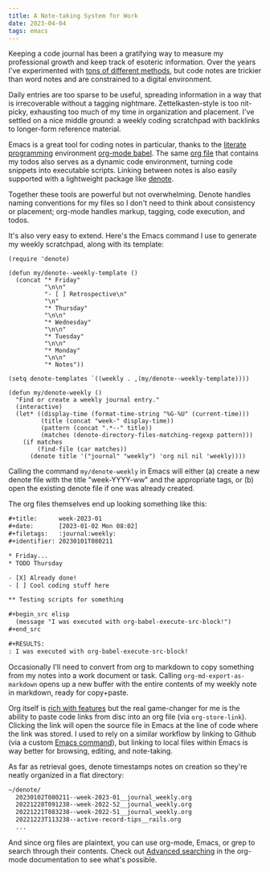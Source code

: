 ```yaml
---
title: A Note-taking System for Work
date: 2023-04-04
tags: emacs
---
```


Keeping a code journal has been a gratifying way to measure my professional
growth and keep track of esoteric information. Over the years I've experimented
with [tons of different methods](/words/2023-03-21-burn-after-writing), but code
notes are trickier than word notes and are constrained to a digital environment.

Daily entries are too sparse to be useful, spreading information in a way that
is irrecoverable without a tagging nightmare. Zettelkasten-style is too
nit-picky, exhausting too much of my time in organization and placement. I've
settled on a nice middle ground: a weekly coding scratchpad with backlinks to
longer-form reference material.

Emacs is a great tool for coding notes in particular, thanks to the
[literate programming](https://en.wikipedia.org/wiki/Literate_programming)
environment
[org-mode babel](https://orgmode.org/worg/org-contrib/babel/intro.html). The
same [org file](https://orgmode.org/) that contains my todos also serves as a
dynamic code environment, turning code snippets into executable scripts. Linking
between notes is also easily supported with a lightweight package like
[denote](https://protesilaos.com/emacs/denote).

Together these tools are powerful but not overwhelming. Denote handles naming
conventions for my files so I don't need to think about consistency or
placement; org-mode handles markup, tagging, code execution, and todos.

It's also very easy to extend. Here's the Emacs command I use to generate my
weekly scratchpad, along with its template:

```elisp
(require 'denote)

(defun my/denote--weekly-template ()
  (concat "* Friday"
          "\n\n"
          "- [ ] Retrospective\n"
          "\n"
          "* Thursday"
          "\n\n"
          "* Wednesday"
          "\n\n"
          "* Tuesday"
          "\n\n"
          "* Monday"
          "\n\n"
          "* Notes"))

(setq denote-templates `((weekly . ,(my/denote--weekly-template))))

(defun my/denote-weekly ()
  "Find or create a weekly journal entry."
  (interactive)
  (let* ((display-time (format-time-string "%G-%U" (current-time)))
         (title (concat "week-" display-time))
         (pattern (concat ".*--" title))
         (matches (denote-directory-files-matching-regexp pattern)))
    (if matches
        (find-file (car matches))
      (denote title '("journal" "weekly") 'org nil nil 'weekly))))
```

Calling the command `my/denote-weekly` in Emacs will either (a) create a new
denote file with the title "week-YYYY-ww" and the appropriate tags, or (b) open
the existing denote file if one was already created.

The org files themselves end up looking something like this:

```txt
#+title:      week-2023-01
#+date:       [2023-01-02 Mon 08:02]
#+filetags:   :journal:weekly:
#+identifier: 20230101T080211

* Friday...
* TODO Thursday

- [X] Already done!
- [ ] Cool coding stuff here

** Testing scripts for something

#+begin_src elisp
  (message "I was executed with org-babel-execute-src-block!")
#+end_src

#+RESULTS:
: I was executed with org-babel-execute-src-block!
```

Occasionally I'll need to convert from org to markdown to copy something from my
notes into a work document or task. Calling `org-md-export-as-markdown` opens up
a new buffer with the entire contents of my weekly note in markdown, ready for
copy+paste.

Org itself is [rich with features](https://orgmode.org/features.html) but the
real game-changer for me is the ability to paste code links from disc into an
org file (via `org-store-link`). Clicking the link will open the source file in
Emacs at the line of code where the link was stored. I used to rely on a similar
workflow by linking to Github (via a custom
[Emacs command](https://github.com/mgmarlow/git-share)), but linking to local
files within Emacs is way better for browsing, editing, and note-taking.

As far as retrieval goes, denote timestamps notes on creation so they're neatly
organized in a flat directory:

```txt
~/denote/
  20230102T080211--week-2023-01__journal_weekly.org
  20221228T091238--week-2022-52__journal_weekly.org
  20221221T083238--week-2022-51__journal_weekly.org
  20221223T113238--active-record-tips__rails.org
  ...
```

And since org files are plaintext, you can use org-mode, Emacs, or grep to
search through their contents. Check out
[Advanced searching](https://orgmode.org/worg/org-tutorials/advanced-searching.html)
in the org-mode documentation to see what's possible.
